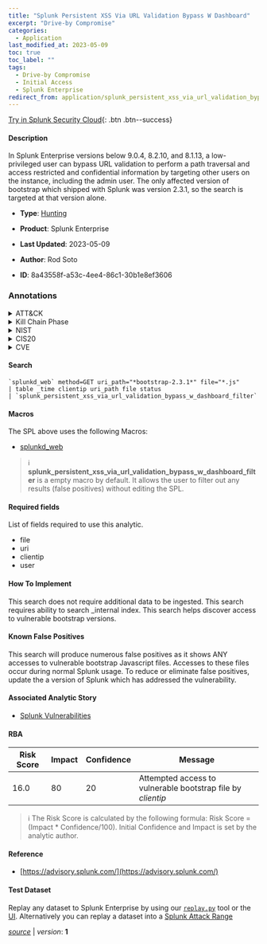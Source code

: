 ```yaml
---
title: "Splunk Persistent XSS Via URL Validation Bypass W Dashboard"
excerpt: "Drive-by Compromise"
categories:
  - Application
last_modified_at: 2023-05-09
toc: true
toc_label: ""
tags:
  - Drive-by Compromise
  - Initial Access
  - Splunk Enterprise
redirect_from: application/splunk_persistent_xss_via_url_validation_bypass_w_dashboard/
---
```




[Try in Splunk Security Cloud](https://www.splunk.com/en_us/cyber-security.html){: .btn .btn--success}

#### Description

In Splunk Enterprise versions below 9.0.4, 8.2.10, and 8.1.13, a low-privileged user can bypass URL validation to perform a path traversal and access restricted and confidential information by targeting other users on the instance, including the admin user.  The only affected version of bootstrap which shipped with Splunk was version 2.3.1, so the search is targeted at that version alone.

- **Type**: [Hunting](https://github.com/splunk/security_content/wiki/Detection-Analytic-Types)
- **Product**: Splunk Enterprise

- **Last Updated**: 2023-05-09
- **Author**: Rod Soto
- **ID**: 8a43558f-a53c-4ee4-86c1-30b1e8ef3606

### Annotations
<details>
  <summary>ATT&CK</summary>

<div markdown="1">

#### [ATT&CK](https://attack.mitre.org/)

| ID          | Technique   | Tactic         |
| ----------- | ----------- |--------------- |
| [T1189](https://attack.mitre.org/techniques/T1189/) | Drive-by Compromise | Initial Access |

</div>
</details>


<details>
  <summary>Kill Chain Phase</summary>

<div markdown="1">

* Delivery


</div>
</details>


<details>
  <summary>NIST</summary>

<div markdown="1">

* DE.AE



</div>
</details>

<details>
  <summary>CIS20</summary>

<div markdown="1">

* CIS 10



</div>
</details>

<details>
  <summary>CVE</summary>

<div markdown="1">


</div>
</details>


#### Search

```
`splunkd_web` method=GET uri_path="*bootstrap-2.3.1*" file="*.js" 
| table _time clientip uri_path file status 
| `splunk_persistent_xss_via_url_validation_bypass_w_dashboard_filter`
```

#### Macros
The SPL above uses the following Macros:
* [splunkd_web](https://github.com/splunk/security_content/blob/develop/macros/splunkd_web.yml)

> :information_source:
> **splunk_persistent_xss_via_url_validation_bypass_w_dashboard_filter** is a empty macro by default. It allows the user to filter out any results (false positives) without editing the SPL.



#### Required fields
List of fields required to use this analytic.
* file
* uri
* clientip
* user



#### How To Implement
This search does not require additional data to be ingested. This search requires ability to search _internal index. This search helps discover access to vulnerable bootstrap versions.
#### Known False Positives
This search will produce numerous false positives as it shows ANY accesses to vulnerable bootstrap Javascript files.  Accesses to these files occur during normal Splunk usage. To reduce or eliminate false positives, update the a version of Splunk which has addressed the vulnerability.

#### Associated Analytic Story
* [Splunk Vulnerabilities](/stories/splunk_vulnerabilities)




#### RBA

| Risk Score  | Impact      | Confidence   | Message      |
| ----------- | ----------- |--------------|--------------|
| 16.0 | 80 | 20 | Attempted access to vulnerable bootstrap file by $clientip$ |


> :information_source:
> The Risk Score is calculated by the following formula: Risk Score = (Impact * Confidence/100). Initial Confidence and Impact is set by the analytic author.


#### Reference

* [https://advisory.splunk.com/](https://advisory.splunk.com/)



#### Test Dataset
Replay any dataset to Splunk Enterprise by using our [`replay.py`](https://github.com/splunk/attack_data#using-replaypy) tool or the [UI](https://github.com/splunk/attack_data#using-ui).
Alternatively you can replay a dataset into a [Splunk Attack Range](https://github.com/splunk/attack_range#replay-dumps-into-attack-range-splunk-server)




[*source*](https://github.com/splunk/security_content/tree/develop/detections/application/splunk_persistent_xss_via_url_validation_bypass_w_dashboard.yml) \| *version*: **1**